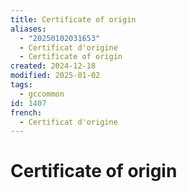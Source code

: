 ```yaml
---
title: Certificate of origin
aliases:
  - "20250102031653"
  - Certificat d'origine
  - Certificate of origin
created: 2024-12-18
modified: 2025-01-02
tags:
  - gccommon
id: 1407
french:
  - Certificat d'origine
---
```

# Certificate of origin
